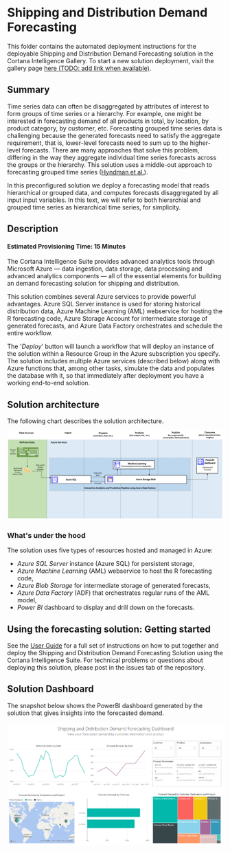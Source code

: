 # Shipping and Distribution Demand Forecasting

This folder contains the automated deployment instructions for the deployable Shipping and Distribution Demand Forecasting solution in the Cortana Intelligence Gallery. To start a new solution deployment, visit the gallery page [here (TODO: add link when available)](http://link).

## Summary

Time series data can often be disaggregated by attributes of interest to form groups of time series or a hierarchy. For example, one might be interested in forecasting demand of all products in total, by location, by product category, by customer, etc. Forecasting grouped time series data is challenging because the generated forecasts need to satisfy the aggregate requirement, that is, lower-level forecasts need to sum up to the higher-level forecasts. There are many approaches that solve this problem, differing in the way they aggregate individual time series forecasts across the groups or the hierarchy. This solution uses a middle-out approach to forecasting grouped time series ([Hyndman et al.](http://otexts.org/fpp/9/4)).

In this preconfigured solution we deploy a forecasting model that reads hierarchical or grouped data, and computes forecasts disaggregated by all input input variables. In this text, we will refer to both hierarchial and grouped time series as hierarchical time series, for simplicity.

## Description

#### Estimated Provisioning Time: 15 Minutes

The Cortana Intelligence Suite provides advanced analytics tools through Microsoft Azure — data ingestion, data storage, data processing and advanced analytics components — all of the essential elements for building an demand forecasting solution for shipping and distribution.

This solution combines several Azure services to provide powerful advantages. Azure SQL Server instance is used for storing historical distribution data, Azure Machine Learning (AML) webservice for hosting the R forecasting code, Azure Storage Account for intermediate storage of generated forecasts, and Azure Data Factory orchestrates and schedule the entire workflow.

The '*Deploy*' button will launch a workflow that will deploy an instance of the solution within a Resource Group in the Azure subscription you specify. The solution includes multiple Azure services (described below) along with Azure functions that, among other tasks, simulate the data and populates the database with it, so that immediately after deployment you have a working end-to-end solution. 

## Solution architecture

The following chart describes the solution architecture. 

![Solution Architecture](./Technical%20Deployment%20Guide/media/architecture.png)

### What's under the hood

The solution uses five types of resources hosted and managed in Azure: 

* *Azure SQL Server* instance (Azure SQL) for persistent storage, 
* *Azure Machine Learning* (AML) webservice to host the R forecasting code, 
* *Azure Blob Storage* for intermediate storage of generated forecasts,
* *Azure Data Factory* (ADF) that orchestrates regular runs of the AML model,  
* *Power BI* dashboard to display and drill down on the forecasts. 

## Using the forecasting solution: Getting started

See the [User Guide](./Technical%20Deployment%20Guide/Technical-Solution-How-to-Guide.md) for a full set of instructions on how to put together and deploy the Shipping and Distribution Demand Forecasting Solution using the Cortana Intelligence Suite. For technical problems or questions about deploying this solution, please post in the issues tab of the repository.

## Solution Dashboard

The snapshot below shows the PowerBI dashboard generated by the solution that gives insights into the forecasted demand.

![PowerBI Snapshot](./Technical%20Deployment%20Guide/media/powerbisnapshot.png)

